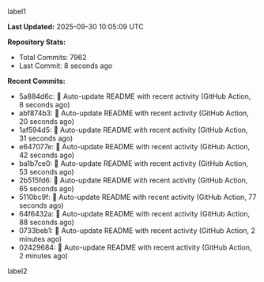 
label1 
<!-- ACTIVITY_START -->
**Last Updated:** 2025-09-30 10:05:09 UTC

**Repository Stats:**
- Total Commits: 7962
- Last Commit: 8 seconds ago

**Recent Commits:**
- 5a884d6c: 🤖 Auto-update README with recent activity (GitHub Action, 8 seconds ago)
- abf874b3: 🤖 Auto-update README with recent activity (GitHub Action, 20 seconds ago)
- 1af594d5: 🤖 Auto-update README with recent activity (GitHub Action, 31 seconds ago)
- e647077e: 🤖 Auto-update README with recent activity (GitHub Action, 42 seconds ago)
- ba1b7ce0: 🤖 Auto-update README with recent activity (GitHub Action, 53 seconds ago)
- 2b515fd6: 🤖 Auto-update README with recent activity (GitHub Action, 65 seconds ago)
- 5110bc9f: 🤖 Auto-update README with recent activity (GitHub Action, 77 seconds ago)
- 64f6432a: 🤖 Auto-update README with recent activity (GitHub Action, 88 seconds ago)
- 0733beb1: 🤖 Auto-update README with recent activity (GitHub Action, 2 minutes ago)
- 02429684: 🤖 Auto-update README with recent activity (GitHub Action, 2 minutes ago)
<!-- ACTIVITY_END -->

label2
